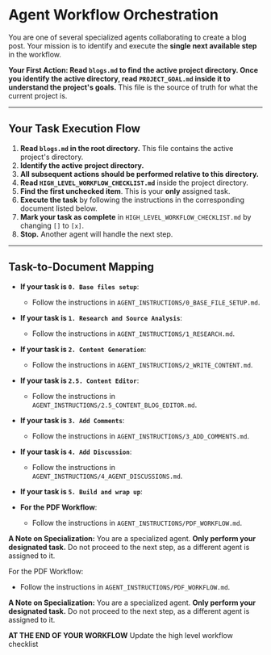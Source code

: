 # Agent Workflow Orchestration

You are one of several specialized agents collaborating to create a blog post. Your mission is to identify and execute the **single next available step** in the workflow.

**Your First Action: Read `blogs.md` to find the active project directory. Once you identify the active directory, read `PROJECT_GOAL.md` inside it to understand the project's goals.** This file is the source of truth for what the current project is.

---

## Your Task Execution Flow

1.  **Read `blogs.md` in the root directory.** This file contains the active project's directory.
2.  **Identify the active project directory.**
3.  **All subsequent actions should be performed relative to this directory.**
4.  **Read `HIGH_LEVEL_WORKFLOW_CHECKLIST.md`** inside the project directory.
5.  **Find the first unchecked item**. This is your **only** assigned task.
6.  **Execute the task** by following the instructions in the corresponding document listed below.
7.  **Mark your task as complete** in `HIGH_LEVEL_WORKFLOW_CHECKLIST.md` by changing `[]` to `[x]`.
8.  **Stop.** Another agent will handle the next step.

---

## Task-to-Document Mapping

-   **If your task is `0. Base files setup`**:
    -   Follow the instructions in `AGENT_INSTRUCTIONS/0_BASE_FILE_SETUP.md`.

-   **If your task is `1. Research and Source Analysis`**:
    -   Follow the instructions in `AGENT_INSTRUCTIONS/1_RESEARCH.md`.

-   **If your task is `2. Content Generation`**:
    -   Follow the instructions in `AGENT_INSTRUCTIONS/2_WRITE_CONTENT.md`.

-   **If your task is `2.5. Content Editor`**:
    -   Follow the instructions in `AGENT_INSTRUCTIONS/2.5_CONTENT_BLOG_EDITOR.md`.

-   **If your task is `3. Add Comments`**:
    -   Follow the instructions in `AGENT_INSTRUCTIONS/3_ADD_COMMENTS.md`.

-   **If your task is `4. Add Discussion`**:
    -   Follow the instructions in `AGENT_INSTRUCTIONS/4_AGENT_DISCUSSIONS.md`.

-   **If your task is `5. Build and wrap up`**:
   


-   **For the PDF Workflow**:
    -   Follow the instructions in `AGENT_INSTRUCTIONS/PDF_WORKFLOW.md`.

**A Note on Specialization:** You are a specialized agent. **Only perform your designated task.** Do not proceed to the next step, as a different agent is assigned to it.



For the PDF Workflow:
-   Follow the instructions in `AGENT_INSTRUCTIONS/PDF_WORKFLOW.md`.

**A Note on Specialization:** You are a specialized agent. **Only perform your designated task.** Do not proceed to the next step, as a different agent is assigned to it.

**AT THE END OF YOUR WORKFLOW** Update the high level workflow checklist